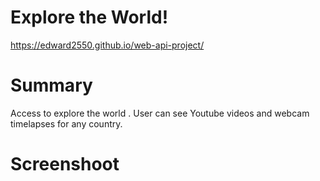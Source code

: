 # Explore the World!

https://edward2550.github.io/web-api-project/

 # Summary

Access to explore the world . User can see Youtube videos and webcam timelapses for any country. 

# Screenshoot

